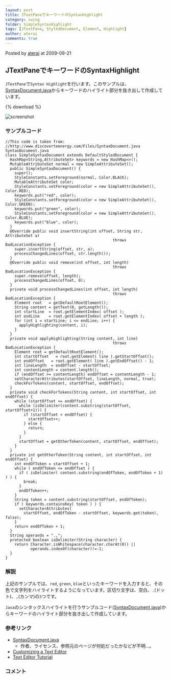 ```yaml
---
layout: post
title: JTextPaneでキーワードのSyntaxHighlight
category: swing
folder: SimpleSyntaxHighlight
tags: [JTextPane, StyledDocument, Element, Highlight]
author: aterai
comments: true
---
```


Posted by [aterai](http://terai.xrea.jp/aterai.html) at 2009-09-21

## JTextPaneでキーワードのSyntaxHighlight
`JTextPane`で`Syntax Highlight`を行います。このサンプルは、[SyntaxDocument.java](http://www.discoverteenergy.com/Files/SyntaxDocument.java)からキーワードのハイライト部分を抜き出して作成しています。

{% download %}

![screenshot](https://lh5.googleusercontent.com/_9Z4BYR88imo/TQTTAw3RBeI/AAAAAAAAAjs/LtUs6l9UpZo/s800/SimpleSyntaxHighlight.png)

### サンプルコード
<pre class="prettyprint"><code>//This code is taken from:
//http://www.discoverteenergy.com/Files/SyntaxDocument.java SyntaxDocument.java
class SimpleSyntaxDocument extends DefaultStyledDocument {
  HashMap&lt;String,AttributeSet&gt; keywords = new HashMap&lt;&gt;();
  MutableAttributeSet normal = new SimpleAttributeSet();
  public SimpleSyntaxDocument() {
    super();
    StyleConstants.setForeground(normal, Color.BLACK);
    MutableAttributeSet color;
    StyleConstants.setForeground(color = new SimpleAttributeSet(), Color.RED);
    keywords.put("red", color);
    StyleConstants.setForeground(color = new SimpleAttributeSet(), Color.GREEN);
    keywords.put("green", color);
    StyleConstants.setForeground(color = new SimpleAttributeSet(), Color.BLUE);
    keywords.put("blue", color);
  }
  @Override public void insertString(int offset, String str, AttributeSet a)
                                               throws BadLocationException {
    super.insertString(offset, str, a);
    processChangedLines(offset, str.length());
  }
  @Override public void remove(int offset, int length)
                                               throws BadLocationException {
    super.remove(offset, length);
    processChangedLines(offset, 0);
  }
  private void processChangedLines(int offset, int length)
                                               throws BadLocationException {
    Element root   = getDefaultRootElement();
    String content = getText(0, getLength());
    int startLine  = root.getElementIndex( offset );
    int endLine    = root.getElementIndex( offset + length );
    for (int i = startLine; i &lt;= endLine; i++) {
      applyHighlighting(content, i);
    }
  }
  private void applyHighlighting(String content, int line)
                                               throws BadLocationException {
    Element root = getDefaultRootElement();
    int startOffset   = root.getElement( line ).getStartOffset();
    int endOffset   = root.getElement( line ).getEndOffset() - 1;
    int lineLength  = endOffset - startOffset;
    int contentLength = content.length();
    if (endOffset &gt;= contentLength) endOffset = contentLength - 1;
    setCharacterAttributes(startOffset, lineLength, normal, true);
    checkForTokens(content, startOffset, endOffset);
  }
  private void checkForTokens(String content, int startOffset, int endOffset) {
    while (startOffset &lt;= endOffset) {
      while (isDelimiter(content.substring(startOffset, startOffset+1))) {
        if (startOffset &lt; endOffset) {
          startOffset++;
        } else {
          return;
        }
      }
      startOffset = getOtherToken(content, startOffset, endOffset);
    }
  }
  private int getOtherToken(String content, int startOffset, int endOffset) {
    int endOfToken = startOffset + 1;
    while ( endOfToken &lt;= endOffset ) {
      if ( isDelimiter( content.substring(endOfToken, endOfToken + 1) ) ) {
        break;
      }
      endOfToken++;
    }
    String token = content.substring(startOffset, endOfToken);
    if ( keywords.containsKey( token ) ) {
      setCharacterAttributes(
        startOffset, endOfToken - startOffset, keywords.get(token), false);
    }
    return endOfToken + 1;
  }
  String operands = ".,";
  protected boolean isDelimiter(String character) {
    return Character.isWhitespace(character.charAt(0)) ||
           operands.indexOf(character)!=-1;
  }
}
</code></pre>

### 解説
上記のサンプルでは、`red`, `green`, `blue`といったキーワードを入力すると、その色で文字列をハイライトするようになっています。区切り文字は、空白、`.`(ドット)、`,`(カンマ)の`3`つです。

`Java`のシンタックスハイライトを行うサンプルコード([SyntaxDocument.java](http://www.discoverteenergy.com/Files/SyntaxDocument.java))からキーワードのハイライト部分を抜き出して作成しています。

### 参考リンク
- [SyntaxDocument.java](http://www.discoverteenergy.com/Files/SyntaxDocument.java)
    - 作者、ライセンス、参照元のページが何処だったかなどが不明…。
- [Customizing a Text Editor](http://web.archive.org/web/20120802021725/http://java.sun.com/products/jfc/tsc/articles/text/editor_kit/index.html)
- [Text Editor Tutorial](http://ostermiller.org/syntax/editor.html)

<!-- dummy comment line for breaking list -->

### コメント
